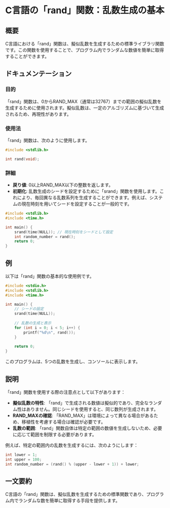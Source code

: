 <!--
Meta Description: # C言語の「rand」関数：乱数生成の基本 ## 概要 C言語における「rand」関数は、擬似乱数を生成するための標準ライブラリ関数です。この関数を使用することで、プログラム内でランダムな数値を簡単に取得することができます。 ## ドキュメンテーション ### 目的 「rand」関数は、0からRA...
Meta Keywords: rand, int, include, 関数は, time
-->

# C言語の「rand」関数：乱数生成の基本

## 概要
C言語における「rand」関数は、擬似乱数を生成するための標準ライブラリ関数です。この関数を使用することで、プログラム内でランダムな数値を簡単に取得することができます。

## ドキュメンテーション
### 目的
「rand」関数は、0からRAND_MAX（通常は32767）までの範囲の擬似乱数を生成するために使用されます。擬似乱数は、一定のアルゴリズムに基づいて生成されるため、再現性があります。

### 使用法
「rand」関数は、次のように使用します。

```c
#include <stdlib.h>

int rand(void);
```

### 詳細
- **戻り値**: 0以上RAND_MAX以下の整数を返します。
- **初期化**: 乱数生成のシードを設定するために「srand」関数を使用します。これにより、毎回異なる乱数系列を生成することができます。例えば、システムの現在時刻を用いてシードを設定することが一般的です。

```c
#include <stdlib.h>
#include <time.h>

int main() {
    srand(time(NULL)); // 現在時刻をシードとして設定
    int random_number = rand();
    return 0;
}
```

## 例
以下は「rand」関数の基本的な使用例です。

```c
#include <stdio.h>
#include <stdlib.h>
#include <time.h>

int main() {
    // シードの設定
    srand(time(NULL));
    
    // 乱数の生成と表示
    for (int i = 0; i < 5; i++) {
        printf("%d\n", rand());
    }
    
    return 0;
}
```

このプログラムは、5つの乱数を生成し、コンソールに表示します。

## 説明
「rand」関数を使用する際の注意点として以下があります：

- **擬似乱数の特性**: 「rand」で生成される数値は擬似的であり、完全なランダム性はありません。同じシードを使用すると、同じ数列が生成されます。
- **RAND_MAXの確認**: 「RAND_MAX」は環境によって異なる場合があるため、移植性を考慮する場合は確認が必要です。
- **乱数の範囲**: 「rand」関数自体は特定の範囲の数値を生成しないため、必要に応じて範囲を制限する必要があります。

例えば、特定の範囲内の乱数を生成するには、次のようにします：

```c
int lower = 1;
int upper = 100;
int random_number = (rand() % (upper - lower + 1)) + lower;
```

## 一文要約
C言語の「rand」関数は、擬似乱数を生成するための標準関数であり、プログラム内でランダムな数を簡単に取得する手段を提供します。